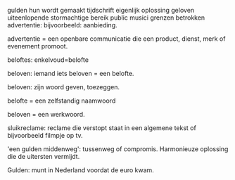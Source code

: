 gulden
hun
wordt
gemaakt
tijdschrift
eigenlijk
oplossing
geloven
uiteenlopende
stormachtige
bereik public
musici
grenzen
betrokken
advertentie: bijvoorbeeld: aanbieding.

advertentie = een openbare communicatie die een product, dienst, merk of evenement promoot.

beloftes: enkelvoud=belofte

beloven: iemand iets beloven = een belofte.

beloven: zijn woord geven, toezeggen.

belofte = een zelfstandig naamwoord

beloven = een werkwoord.

sluikreclame: reclame die verstopt staat in een algemene tekst of bijvoorbeeld filmpje op tv.

'een gulden middenweg': tussenweg of compromis. Harmonieuze oplossing die de uitersten vermijdt.

Gulden: munt in Nederland voordat de euro kwam.